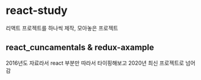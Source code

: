 # react-study
리액트 프로젝트를 하나씩 제작, 모아놓은 프로젝트

## react_cuncamentals & redux-axample

2016년도 자료라서 react 부분만 따라서 타이핑해보고 2020년 최신 프로젝트로 넘어감